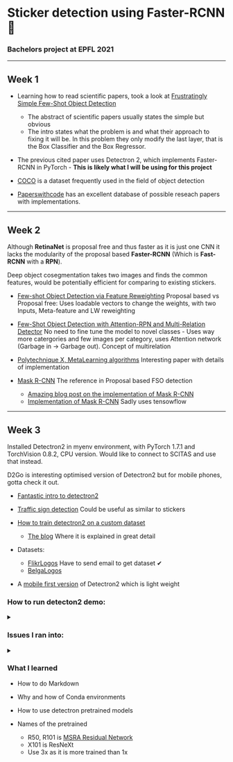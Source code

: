 # Sticker detection using Faster-RCNN 🎉 

### Bachelors project at EPFL 2021

---

## Week 1

* Learning how to read scientific papers, took a look at [Frustratingly Simple Few-Shot Object Detection](https://arxiv.org/pdf/2003.06957v1.pdf) 
    * The abstract of scientific papers usually states the simple but obvious
    * The intro states what the problem is and what their approach to fixing it will be. In this problem they only modify the last layer, that is the Box Classifier and the Box Regressor.

* The previous cited paper uses Detectron 2, which implements Faster-RCNN in PyTorch - **This is likely what I will be using for this project** 

* [COCO](https://cocodataset.org/#home) is a dataset frequently used in the field of object detection 

* [Paperswithcode](https://paperswithcode.com/task/few-shot-object-detection) has an excellent database of possible reseach papers with implementations.

---

## Week 2

Although **RetinaNet** is proposal free and thus faster as it is just one CNN it lacks the modularity of the proposal based **Faster-RCNN** (Which is **Fast-RCNN** with a **RPN**).

Deep object cosegmentation takes two images and finds the common features, would be potentially efficient for comparing to existing stickers.



* [Few-shot Object Detection via Feature Reweighting](https://arxiv.org/pdf/1812.01866v2.pdf) Proposal based vs Proposal free: Uses loadable vectors to change the weights, with two Inputs, Meta-feature and LW reweighting

* [Few-Shot Object Detection with Attention-RPN and Multi-Relation Detector](https://arxiv.org/pdf/1908.01998v4.pdf) No need to fine tune the model to novel classes - Uses way more catergories and few images per category, uses Attention network (Garbage in -> Garbage out). Concept of multirelation

* [Polytechnique X, MetaLearning algorithms](https://arxiv.org/pdf/1909.13579v1.pdf) Interesting paper with details of implementation

* [Mask R-CNN](https://arxiv.org/pdf/1703.06870.pdf) The reference in Proposal based FSO detection
    * [Amazing blog post on the implementation of Mask R-CNN](https://engineering.matterport.com/splash-of-color-instance-segmentation-with-mask-r-cnn-and-tensorflow-7c761e238b46)
    * [Implementation of Mask R-CNN](https://github.com/matterport/Mask_RCNN) Sadly uses tensowflow

---

## Week 3

Installed Detectron2 in myenv environment, with PyTorch 1.7.1 and TorchVision 0.8.2, CPU version. Would like to connect to SCITAS and use that instead.

D2Go is interesting optimised version of Detectron2 but for mobile phones, gotta check it out.

* [Fantastic intro to detectron2](https://www.youtube.com/watch?v=EVtMT6Ve0sY)

* [Traffic sign detection](https://www.youtube.com/watch?v=SWaYRyi0TTs) Could be useful as similar to stickers

* [How to train detectron2 on a custom dataset](https://www.youtube.com/watch?v=CrEW8AfVlKQ)
    * [The blog](https://gilberttanner.com/blog/detectron-2-object-detection-with-pytorch) Where it is explained in great detail


* Datasets:
    * [FlikrLogos](https://www.uni-augsburg.de/en/fakultaet/fai/informatik/prof/mmc/research/datensatze/flickrlogos/) Have to send email to get dataset ✔
    * [BelgaLogos](http://www-sop.inria.fr/members/Alexis.Joly/BelgaLogos/BelgaLogos.html#download)

* A [mobile first version](https://github.com/facebookresearch/d2go) of Detectron2 which is light weight

### How to run detecton2 demo:

<details close>
<summary></summary>

- Install packages from [here](https://github.com/facebookresearch/detectron2/blob/master/INSTALL.md)

- Run after pulling the git

```terminal
git clone https://github.com/facebookresearch/detectron2.git
cd demo
python demo.py --config-file ../configs/COCO-InstanceSegmentation/mask_rcnn_R_50_FPN_3x.yaml --input ../../input.jpg --opts MODEL.DEVICE cpu MODEL.WEIGHTS detectron2://COCO-InstanceSegmentation/mask_rcnn_R_50_FPN_3x/137849600/model_final_f10217.pkl
```
</details>


### Issues I ran into:
<details close>
<summary></summary>
- Had to add MODEL.DEVICE cpu for it to run on CPU

- Had to point to a downloaded image
```
wget http://images.cocodataset.org/val2017/000000439715.jpg -q -O input.jpg
```

- Had to install two libraries for OpenCV
```
sudo apt install libgtk2.0-dev pkg-config
```
</details>

### What I learned

- How to do Markdown
- Why and how of Conda environments
- How to use detectron pretrained models

- Names of the pretrained

    - R50, R101 is [MSRA Residual Network](https://github.com/KaimingHe/deep-residual-networks)
    - X101 is ResNeXt
    - Use 3x as it is more trained than 1x

